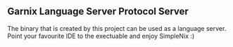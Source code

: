 ## Garnix Language Server Protocol Server

The binary that is created by this project can be used as a language server. Point your favourite IDE to the exectuable and enjoy SimpleNix :)